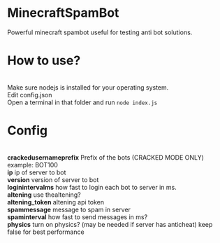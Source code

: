 # MinecraftSpamBot
Powerful minecraft spambot useful for testing anti bot solutions.

# How to use?
<br>Make sure nodejs is installed for your operating system.
<br>Edit config.json
<br>Open a terminal in that folder and run `node index.js`

# Config

<br>**crackedusernameprefix** Prefix of the bots (CRACKED MODE ONLY) example: BOT100
<br>**ip** ip of server to bot
<br>**version** version of server to bot
<br>**loginintervalms** how fast to login each bot to server in ms.
<br>**altening** use thealtening?
<br>**altening_token** altening api token
<br>**spammessage** message to spam in server
<br>**spaminterval** how fast to send messages in ms?
<br>**physics** turn on physics? (may be needed if server has anticheat) keep false for best performance
